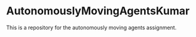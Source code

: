 # AutonomouslyMovingAgentsKumar
This is a repository for the autonomously moving agents assignment.
